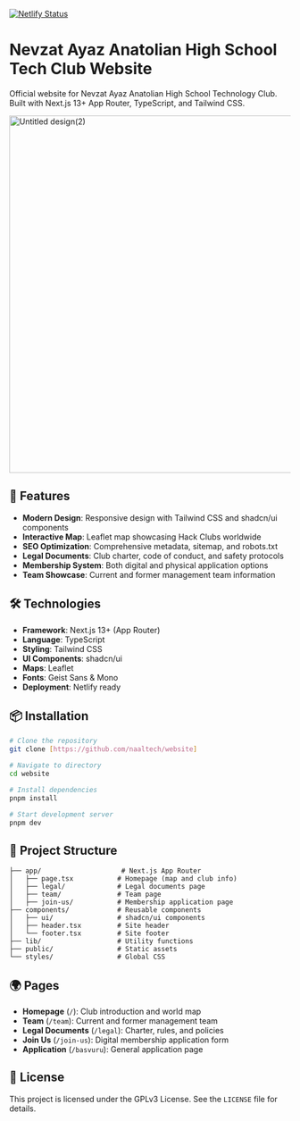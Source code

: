 [![Netlify Status](https://api.netlify.com/api/v1/badges/aa1ee7f1-a652-46a9-8f09-bd3e5b2b9eaf/deploy-status)](https://app.netlify.com/projects/naaltech/deploys)
# Nevzat Ayaz Anatolian High School Tech Club Website

Official website for Nevzat Ayaz Anatolian High School Technology Club. Built with Next.js 13+ App Router, TypeScript, and Tailwind CSS.

<img width="1280" height="640" alt="Untitled design(2)" src="https://github.com/user-attachments/assets/6cac5b8c-a7c6-4bfb-9377-7a681ea6bf68" />

## 🚀 Features

- **Modern Design**: Responsive design with Tailwind CSS and shadcn/ui components
- **Interactive Map**: Leaflet map showcasing Hack Clubs worldwide
- **SEO Optimization**: Comprehensive metadata, sitemap, and robots.txt
- **Legal Documents**: Club charter, code of conduct, and safety protocols
- **Membership System**: Both digital and physical application options
- **Team Showcase**: Current and former management team information

## 🛠️ Technologies

- **Framework**: Next.js 13+ (App Router)
- **Language**: TypeScript
- **Styling**: Tailwind CSS
- **UI Components**: shadcn/ui
- **Maps**: Leaflet
- **Fonts**: Geist Sans & Mono
- **Deployment**: Netlify ready

## 📦 Installation

```bash
# Clone the repository
git clone [https://github.com/naaltech/website]

# Navigate to directory
cd website

# Install dependencies
pnpm install

# Start development server
pnpm dev
```

## 📁 Project Structure

```
├── app/                    # Next.js App Router
│   ├── page.tsx           # Homepage (map and club info)
│   ├── legal/             # Legal documents page
│   ├── team/              # Team page
│   ├── join-us/           # Membership application page
├── components/            # Reusable components
│   ├── ui/                # shadcn/ui components
│   ├── header.tsx         # Site header
│   └── footer.tsx         # Site footer
├── lib/                   # Utility functions
├── public/                # Static assets
└── styles/                # Global CSS
```

## 🌍 Pages

- **Homepage** (`/`): Club introduction and world map
- **Team** (`/team`): Current and former management team
- **Legal Documents** (`/legal`): Charter, rules, and policies
- **Join Us** (`/join-us`): Digital membership application form
- **Application** (`/basvuru`): General application page

## 📄 License

This project is licensed under the GPLv3 License. See the `LICENSE` file for details.


